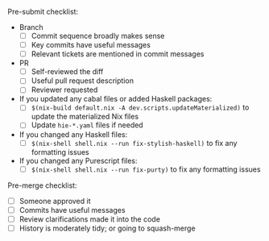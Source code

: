 <!--
Here are some checklists you may like to use. Use your judgement.

This is just a checklist, all the normative suggestions are covered in more detail in CONTRIBUTING.
-->
Pre-submit checklist:
- Branch
    - [ ] Commit sequence broadly makes sense
    - [ ] Key commits have useful messages
    - [ ] Relevant tickets are mentioned in commit messages
- PR
    - [ ] Self-reviewed the diff
    - [ ] Useful pull request description
    - [ ] Reviewer requested
- If you updated any cabal files or added Haskell packages:
    - [ ] `$(nix-build default.nix -A dev.scripts.updateMaterialized)` to update the materialized Nix files
   - [ ] Update `hie-*.yaml` files if needed
- If you changed any Haskell files:
   - [ ] `$(nix-shell shell.nix --run fix-stylish-haskell)` to fix any formatting issues
- If you changed any Purescript files:
   - [ ] `$(nix-shell shell.nix --run fix-purty)` to fix any formatting issues

Pre-merge checklist:
- [ ] Someone approved it
- [ ] Commits have useful messages
- [ ] Review clarifications made it into the code
- [ ] History is moderately tidy; or going to squash-merge
